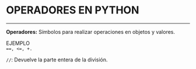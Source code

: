 # OPERADORES EN PYTHON
---  
**Operadores:** Símbolos para realizar operaciones en objetos y valores. 

EJEMPLO  
`==, <=, +.`

`//`: Devuelve la parte entera de la división.
